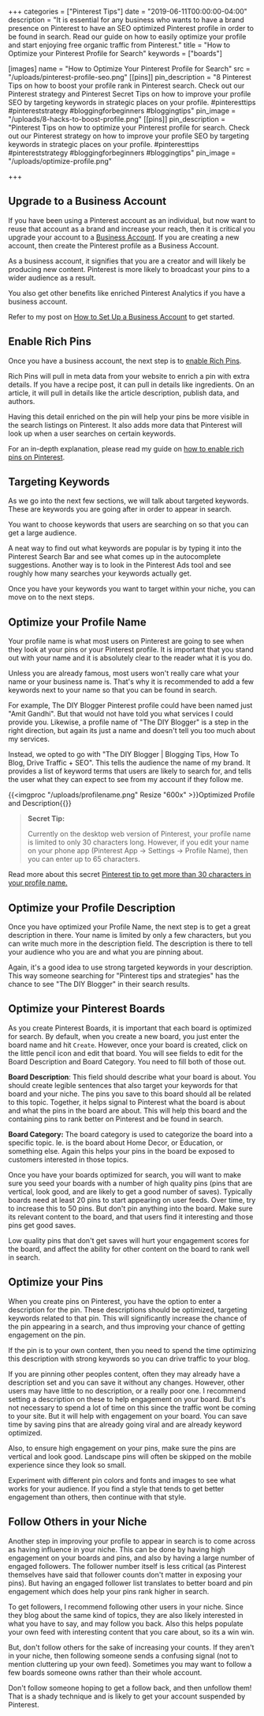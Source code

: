 +++
categories = ["Pinterest Tips"]
date = "2019-06-11T00:00:00-04:00"
description = "It is essential for any business who wants to have a brand presence on Pinterest to have an SEO optimized Pinterest profile in order to be found in search.  Read our guide on how to easily optimize your profile and start enjoying free organic traffic from Pinterest."
title = "How to Optimize your Pinterest Profile for Search"
keywords = ["boards"]

[images]
name = "How to Optimize Your Pinterest Profile for Search"
src = "/uploads/pinterest-profile-seo.png"
[[pins]]
pin_description = "8 Pinterest Tips on how to boost your profile rank in Pinterest search. Check out our Pinterest strategy and Pinterest Secret Tips on how to improve your profile SEO by targeting keywords in strategic places on your profile. #pinteresttips #pintereststrategy #bloggingforbeginners #bloggingtips"
pin_image = "/uploads/8-hacks-to-boost-profile.png"
[[pins]]
pin_description = "Pinterest Tips on how to optimize your Pinterest profile for search. Check out our Pinterest strategy on how to improve your profile SEO by targeting keywords in strategic places on your profile. #pinteresttips #pintereststrategy #bloggingforbeginners #bloggingtips"
pin_image = "/uploads/optimize-profile.png"

+++
## Upgrade to a Business Account

If you have been using a Pinterest account as an individual, but now want to reuse that account as a brand and increase your reach, then it is critical you upgrade your account to a [Business Account](https://www.thediyblogger.com/blog/how-to-set-up-a-pinterest-business-account/ "How to set up a business account").  If you are creating a new account, then create the Pinterest profile as a Business Account.

As a business account, it signifies that you are a creator and will likely be producing new content.  Pinterest is more likely to broadcast your pins to a wider audience as a result.

You also get other benefits like enriched Pinterest Analytics if you have a business account.

Refer to my post on [How to Set Up a Business Account](https://www.thediyblogger.com/blog/how-to-set-up-a-pinterest-business-account/ "How to set up a business account") to get started.

## Enable Rich Pins

Once you have a business account, the next step is to [enable Rich Pins](https://www.thediyblogger.com/blog/how-to-set-up-rich-pins-on-pinterest-in-under-5-minutes/ "How to enable Rich Pins on Pinterest").

Rich Pins will pull in meta data from your website to enrich a pin with extra details.  If you have a recipe post, it can pull in details like ingredients.  On an article, it will pull in details like the article description, publish data, and authors.

Having this detail enriched on the pin will help your pins be more visible in the search listings on Pinterest.  It also adds more data that Pinterest will look up when a user searches on certain keywords.

For an in-depth explanation, please read my guide on [how to enable rich pins on Pinterest](https://www.thediyblogger.com/blog/how-to-set-up-rich-pins-on-pinterest-in-under-5-minutes/ "How to enable rich pins on Pinterest").

## Targeting Keywords

As we go into the next few sections, we will talk about targeted keywords.  These are keywords you are going after in order to appear in search.

You want to choose keywords that users are searching on so that you can get a large audience.

A neat way to find out what keywords are popular is by typing it into the Pinterest Search Bar and see what comes up in the autocomplete suggestions.  Another way is to look in the Pinterest Ads tool and see roughly how many searches your keywords actually get.

Once you have your keywords you want to target within your niche, you can move on to the next steps.

## Optimize your Profile Name

Your profile name is what most users on Pinterest are going to see when they look at your pins or your Pinterest profile.  It is important that you stand out with your name and it is absolutely clear to the reader what it is you do.

Unless you are already famous, most users won't really care what your name or your business name is.  That's why it is recommended to add a few keywords next to your name so that you can be found in search.

For example, The DIY Blogger Pinterest profile could have been named just "Amit Gandhi".  But that would not have told you what services I could provide you.  Likewise, a profile name of "The DIY Blogger" is a step in the right direction, but again its just a name and doesn't tell you too much about my services.

Instead, we opted to go with "The DIY Blogger | Blogging Tips, How To Blog, Drive Traffic + SEO".  This tells the audience the name of my brand.  It provides a list of keyword terms that users are likely to search for, and tells the user what they can expect to see from my account if they follow me.

{{<imgproc "/uploads/profilename.png" Resize "600x" >}}Optimized Profile and Description{{</imgproc>}}

> **Secret Tip:**
>
> Currently on the desktop web version of Pinterest, your profile name is limited to only 30 characters long.  However, if you edit your name on your phone app (Pinterest App -> Settings -> Profile Name), then you can enter up to 65 characters.

Read more about this secret [Pinterest tip to get more than 30 characters in your profile name.](https://www.thediyblogger.com/blog/how-to-get-more-than-30-characters-in-your-pinterest-profile-name/ "How to get more than 30 characters in your Pinterest profile name")

## Optimize your Profile Description

Once you have optimized your Profile Name, the next step is to get a great description in there.  Your name is limited by only a few characters, but you can write much more in the description field.  The description is there to tell your audience who you are and what you are pinning about.

Again, it's a good idea to use strong targeted keywords in your description.  This way someone searching for "Pinterest tips and strategies" has the chance to see "The DIY Blogger" in their search results.

## Optimize your Pinterest Boards

As you create Pinterest Boards, it is important that each board is optimized for search.  By default, when you create a new board, you just enter the board name and hit `Create`.  However, once your board is created, click on the little pencil icon and edit that board.  You will see fields to edit for the Board Description and Board Category.  You need to fill both of those out.

**Board Description**: This field should describe what your board is about.  You should create legible sentences that also target your keywords for that board and your niche.  The pins you save to this board should all be related to this topic.  Together, it helps signal to Pinterest what the board is about and what the pins in the board are about.  This will help this board and the containing pins to rank better on Pinterest and be found in search.

**Board Category:** The board category is used to categorize the board into a specific topic.  Ie. is the board about Home Decor, or Education, or something else.  Again this helps your pins in the board be exposed to customers interested in those topics.

Once you have your boards optimized for search, you will want to make sure you seed your boards with a number of high quality pins (pins that are vertical, look good, and are likely to get a good number of saves). Typically boards need at least 20 pins to start appearing on user feeds.  Over time, try to increase this to 50 pins.  But don't pin anything into the board.  Make sure its relevant content to the board, and that users find it interesting and those pins get good saves.

Low quality pins that don't get saves will hurt your engagement scores for the board, and affect the ability for other content on the board to rank well in search.

## Optimize your Pins

When you create pins on Pinterest, you have the option to enter a description for the pin.  These descriptions should be optimized, targeting keywords related to that pin.  This will significantly increase the chance of the pin appearing in a search, and thus improving your chance of getting engagement on the pin.

If the pin is to your own content, then you need to spend the time optimizing this description with strong keywords so you can drive traffic to your blog.

If you are pinning other peoples content, often they may already have a description set and you can save it without any changes.  However, other users may have little to no description, or a really poor one.  I recommend setting a description on these to help engagement on your board.  But it's not necessary to spend a lot of time on this since the traffic wont be coming to your site.  But it will help with engagement on your board.  You can save time by saving pins that are already going viral and are already keyword optimized.

Also, to ensure high engagement on your pins, make sure the pins are vertical and look good.  Landscape pins will often be skipped on the mobile experience since they look so small.

Experiment with different pin colors and fonts and images to see what works for your audience.  If you find a style that tends to get better engagement than others, then continue with that style.

## Follow Others in your Niche

Another step in improving your profile to appear in search is to come across as having influence in your niche.  This can be done by having high engagement on your boards and pins, and also by having a large number of engaged followers.  The follower number itself is less critical (as Pinterest themselves have said that follower counts don't matter in exposing your pins).  But having an engaged follower list translates to better board and pin engagement which does help your pins rank higher in search.

To get followers, I recommend following other users in your niche.  Since they blog about the same kind of topics, they are also likely interested in what you have to say, and may follow you back.  Also this helps populate your own feed with interesting content that you care about, so its a win win.

But, don't follow others for the sake of increasing your counts.  If they aren't in your niche, then following someone sends a confusing signal (not to mention cluttering up your own feed).  Sometimes you may want to follow a few boards someone owns rather than their whole account.

Don't follow someone hoping to get a follow back, and then unfollow them!  That is a shady technique and is likely to get your account suspended by Pinterest.